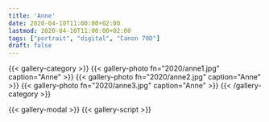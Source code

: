 ```yaml
---
title: 'Anne'
date: 2020-04-10T11:00:00+02:00
lastmod: 2020-04-10T11:00:00+02:00
tags: ["portrait", "digital", "Canon 70D"]
draft: false
---
```

{{< gallery-category >}}
    {{< gallery-photo fn="2020/anne1.jpg" caption="Anne" >}}
    {{< gallery-photo fn="2020/anne2.jpg" caption="Anne" >}}
    {{< gallery-photo fn="2020/anne3.jpg" caption="Anne" >}}
{{< /gallery-category >}}

{{< gallery-modal >}}
{{< gallery-script >}}
<!--more-->
